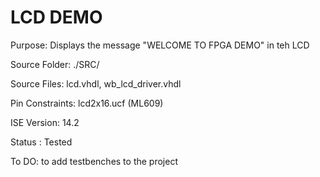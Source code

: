 LCD DEMO
========

Purpose: Displays the message "WELCOME TO FPGA DEMO" in teh LCD

Source Folder: ./SRC/

Source Files: lcd.vhdl,  wb_lcd_driver.vhdl

Pin Constraints: lcd2x16.ucf (ML609)

ISE Version: 14.2 


Status : Tested

To DO: to add testbenches to the project
